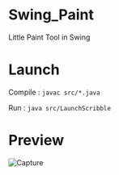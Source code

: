 # Swing_Paint
Little Paint Tool in Swing

# Launch

Compile : `javac src/*.java`

Run : `java src/LaunchScribble`

# Preview

![Capture](https://user-images.githubusercontent.com/37373941/119524311-d199a080-bd7d-11eb-93cf-9e51a22a8cba.PNG)
